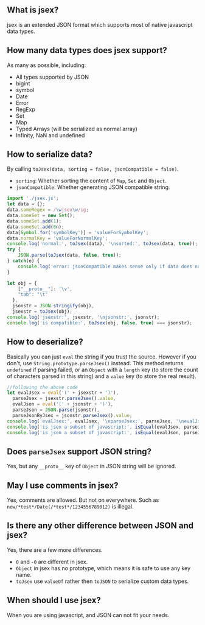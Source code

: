 ## What is jsex?
jsex is an extended JSON format which supports most of native javascript data types.


## How many data types does jsex support?
As many as possible, including:
* All types supported by JSON
* bigint
* symbol
* Date
* Error
* RegExp
* Set
* Map
* Typed Arrays (will be serialized as normal array)
* Infinity, NaN and undefined


## How to serialize data?
By calling `toJsex(data, sorting = false, jsonCompatible = false)`.
* `sorting`: Whether sorting the content of `Map`, `Set` and `Object`.
* `jsonCompatible`: Whether generating JSON compatible string.
```javascript
import './jsex.js';
let data = {};
data.someRegex = /\wjsex\w/ig;
data.someSet = new Set();
data.someSet.add(1);
data.someSet.add(0n);
data[Symbol.for('symbolKey')] = 'valueForSymbolKey';
data.normalKey = 'valueForNormalKey';
console.log('normal:', toJsex(data), '\nsorted:', toJsex(data, true));
try {
	JSON.parse(toJsex(data, false, true));
} catch(e) {
	console.log('error: jsonCompatible makes sense only if data does not contain extended types');
}

let obj = {
    ["__proto__"]: '\v',
    "tab": "\t"
  },
  jsonstr = JSON.stringify(obj),
  jsexstr = toJsex(obj);
console.log('jsexstr:', jsexstr, '\njsonstr:', jsonstr);
console.log('is compatible:', toJsex(obj, false, true) === jsonstr);
```


## How to deserialize?
Basically you can just `eval` the string if you trust the source. However if you don't, use `String.prototype.parseJsex()` instead. This method returns `undefined` if parsing failed, or an `Object` with a `length` key (to store the count of characters parsed in this string) and a `value` key (to store the real result).
```javascript
//following the above code
let evalJsex = eval('(' + jsexstr + ')'),
  parseJsex = jsexstr.parseJsex().value,
  evalJson = eval('(' + jsonstr + ')'),
  parseJson = JSON.parse(jsonstr),
  parseJsonByJsex = jsonstr.parseJsex().value;
console.log('evalJsex:', evalJsex, '\nparseJsex:', parseJsex, '\nevalJson:', evalJson, '\nparseJson:', parseJson, '\nparseJsonByJsex:', parseJsonByJsex);
console.log('is jsex a subset of javascript:', isEqual(evalJsex, parseJsex) && isEqual(evalJson, parseJsonByJsex));
console.log('is json a subset of javascript:', isEqual(evalJson, parseJson));
```


## Does `parseJsex` support JSON string?
Yes, but any `__proto__` key of `Object` in JSON string will be ignored.


## May I use comments in jsex?
Yes, comments are allowed. But not on everywhere. Such as `new/*test*/Date(/*test*/1234556789012)` is illegal.


## Is there any other difference between JSON and jsex?
Yes, there are a few more differences.
* `0` and `-0` are different in jsex.
* `Object` in jsex has no prototype, which means it is safe to use any key name.
* `toJsex` use `valueOf` rather then `toJSON` to serialize custom data types.


## When should I use jsex?
When you are using javascript, and JSON can not fit your needs.